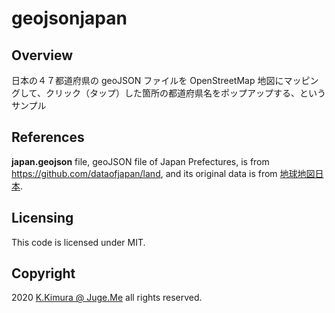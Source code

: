 # geojsonjapan


## Overview

日本の４７都道府県の geoJSON ファイルを OpenStreetMap 地図にマッピングして、クリック（タップ）した箇所の都道府県名をポップアップする、というサンプル


## References

**japan.geojson** file, geoJSON file of Japan Prefectures, is from https://github.com/dataofjapan/land, and its original data is from [地球地図日本](https://www.gsi.go.jp/kankyochiri/gm_jpn.html).


## Licensing

This code is licensed under MIT.


## Copyright

2020 [K.Kimura @ Juge.Me](https://github.com/dotnsf) all rights reserved.
